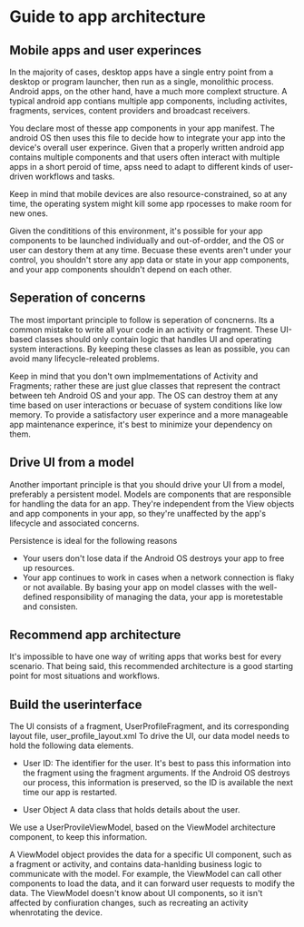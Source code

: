 # Guide to app architecture

## Mobile apps and user experinces
In the majority of cases, desktop apps have a single entry point from  a desktop or program launcher, then run as a single, monolithic process. Android apps, on the other hand, have a much more complext structure. A typical android app contians multiple app components, including activites, fragments, services, content providers and broadcast receivers. 

You declare most of thesse app components in your app  manifest. The android OS then uses this file to decide how to integrate your app into the device's overall user experince. Given that a properly written android app contains multiple components and that users often interact with multiple apps in a short peroid of time, apss need to adapt to different kinds of user-driven workflows and tasks. 

Keep in mind that mobile devices are also resource-constrained, so at any time, the operating system might kill some app rpocesses to make room for new ones. 

Given the condititions of this environment, it's possible for your app components to be launched individually and out-of-ordder, and the OS or user can destory them at any time. Becuase these events aren't under your control, you shouldn't store any app data or state in your app components, and your app components shouldn't depend on each other. 


## Seperation of concerns
The most important principle to follow is seperation of concnerns. Its a common mistake to write all your code in an activity or fragment. These UI-based classes should only contain logic that handles UI and operating system interactions. By keeping these classes as lean as possible, you can avoid many lifecycle-releated problems. 

Keep in mind that you don't own implmementations of Activity and Fragments; rather these are just glue classes that represent the contract between teh Android OS and your app. The OS can destroy them at any time based on user interactions or becuase of system conditions like low memory. To provide a satisfactory user experince and a more manageable app maintenance experince, it's best to minimize your dependency on them. 

## Drive UI from a model
Another important principle is that you should drive your UI from a model, preferably a persistent model. Models are components that are responsible for handling the data for an app. They're independent from the View objects and app components in your app, so they're unaffected by the app's lifecycle and associated concerns. 

Persistence is ideal for the following reasons
- Your users don't lose data if the Android OS destroys your app to free up resources. 
- Your app continues to work in cases when a network connection is flaky or not available. 
By basing your app on model classes with the well-defined responsibility of managing the data, your app is moretestable and consisten. 

## Recommend app architecture
It's impossible to have one way of writing apps that works best for every scenario. That being said, this recommended architecture is a good starting point for most situations and workflows.

## Build the userinterface
The UI consists of a fragment, UserProfileFragment, and its corresponding layout file, user_profile_layout.xml
To drive the UI, our data model needs to hold the following data elements. 

- User ID: The identifier for the user. It's best to pass this information into the fragment using the fragment arguments. If the Android OS destroys our process, this information is preserved, so the ID is available the next time our app is restarted. 

- User Object A data class that holds details about the user. 

We use a UserProvileViewModel, based on the ViewModel architecture component, to keep this information. 

A ViewModel object provides the data for a specific UI component, such as a fragment or activity, and contains data-hanlding business logic to  communicate with the  model. For example, the ViewModel can call other components to load the data, and it can forward user requests to modify the data. The ViewModel doesn't know about UI components, so it isn't affected by confiuration changes, such as recreating an activity whenrotating the device. 


 


